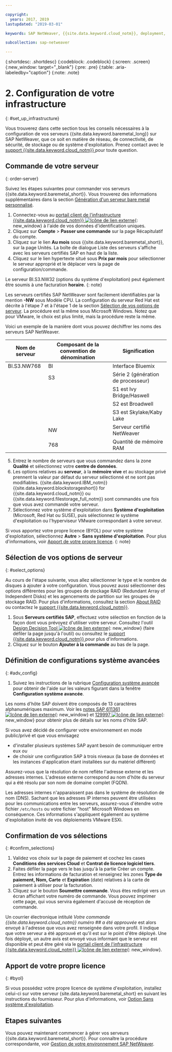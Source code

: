 ```yaml
---

copyright:
  years: 2017, 2019
lastupdated: "2019-03-01"

keywords: SAP NetWeaver, {{site.data.keyword.cloud_notm}}, deployment, BYOL

subcollection: sap-netweaver

---
```


{:shortdesc: .shortdesc}
{:codeblock: .codeblock}
{:screen: .screen}
{:new_window: target="_blank"}
{:pre: .pre}
{:table: .aria-labeledby="caption"}
{:note: .note}

# 2. Configuration de votre infrastructure
{: #set_up_infrastructure}

Vous trouverez dans cette section tous les conseils nécessaires à la configuration de vos serveurs {{site.data.keyword.baremetal_long}} sur SAP NetWeaver, que ce soit en matière de réseau, de connectivité, de sécurité, de stockage ou de système d'exploitation. Prenez contact avec le [support {{site.data.keyword.cloud_notm}} ](/docs/get-support?topic=get-support-getting-customer-support#getting-customer-support) pour toute question.

## Commande de votre serveur
{: order-server}

Suivez les étapes suivantes pour commander vos serveurs {{site.data.keyword.baremetal_short}}. Vous trouverez des informations supplémentaires dans la section [Génération d'un serveur bare metal personnalisé](/docs/bare-metal?topic=bare-metal-ordering-baremetal-server#ordering-baremetal-server).

1. Connectez-vous au [portail client de l'infrastructure {{site.data.keyword.cloud_notm}} ![Icône de lien externe](../../icons/launch-glyph.svg "Icône de lien externe")](https://control.softlayer.com){: new_window} à l'aide de vos données d'identification uniques.
2. Cliquez sur **Compte** > **Passer une commande** sur la page Récapitulatif du compte.
3. Cliquez sur le lien **Au mois** sous {{site.data.keyword.baremetal_short}}, sur la page Unités. La boîte de dialogue Liste des serveurs s'affiche avec les serveurs certifiés SAP en haut de la liste.
4. Cliquez sur le lien hypertexte situé sous **Prix par mois** pour sélectionner le serveur approprié et le déplacer vers la page de configuration/commande.

Le serveur BI.S3.NW32 (options du système d'exploitation) peut également être soumis à une facturation **horaire**.
{: note}

   Les serveurs certifiés SAP NetWeaver sont facilement identifiables par la mention **-NW** sous Modèle CPU. La configuration du serveur Red Hat est décrite à l'étape 7 et à l'étape 1 de la section [Sélection de vos options de serveur](#select_options). La procédure est la même sous Microsoft Windows. Notez que pour VMware, le choix est plus limité, mais la procédure reste la même.

   Voici un exemple de la manière dont vous pouvez déchiffrer les noms des serveurs SAP NetWeaver.

| Nom de serveur | Composant de la convention de dénomination | Signification |
| --- | --- | --- |
| BI.S3.NW768 | BI | Interface Bluemix |
| | S3 | Série 2 (génération de processeur) |
| | | S1 est Ivy Bridge/Haswell |
| | | S2 est Broadwell |
| | | S3 est Skylake/Kaby Lake |
| | NW | Serveur certifié NetWeaver |
| | 768 | Quantité de mémoire RAM |

5. Entrez le nombre de serveurs que vous commandez dans la zone **Qualité** et sélectionnez votre **centre de données**.
6. Les options relatives au **serveur**, à la **mémoire vive** et au stockage privé prennent la valeur par défaut du serveur sélectionné et ne sont pas modifiables. {{site.data.keyword.IBM_notm}} {{site.data.keyword.blockstorageshort}} for {{site.data.keyword.cloud_notm}} ou {{site.data.keyword.filestorage_full_notm}} sont commandés une fois que vous avez commandé votre serveur.
7. Sélectionnez votre système d'exploitation dans **Système d'exploitation** (Microsoft, Red Hat ou SUSE), puis sélectionnez le système d'exploitation ou l'hyperviseur VMware correspondant à votre serveur. 

Si vous apportez votre propre licence (BYOL) pour votre système d'exploitation, sélectionnez **Autre** > **Sans système d'exploitation**. Pour plus d'informations, voir [Apport de votre propre licence](#byol).
{: note}

## Sélection de vos options de serveur
{: #select_options}

Au cours de l'étape suivante, vous allez sélectionner le type et le nombre de disques à ajouter à votre configuration. Vous pouvez aussi sélectionner des options différentes pour les groupes de stockage RAID (Redundant Array of Independent Disks) et les agencements de partition sur les groupes de stockage RAID. Pour plus d'informations, consultez la section [About RAID](/docs/bare-metal?topic=bare-metal-about-raid#about-raid) ou contactez le [support {{site.data.keyword.cloud_notm}}](/docs/get-support?topic=get-support-getting-customer-support#getting-customer-support).

1. Sous **Serveurs certifiés SAP**, effectuez votre sélection en fonction de la façon dont vous prévoyez d'utiliser votre serveur. Consultez l'outil [Design Decision Tool ![Icône de lien externe](../../icons/launch-glyph.svg "Icône de lien externe")](https://github.com/ibm-cloud-architecture/infrastructure-design-decision-tool){: new_window} (faire défiler la page jusqu'à l'outil) ou consultez le [support {{site.data.keyword.cloud_notm}} ](/docs/get-support?topic=get-support-getting-customer-support#getting-customer-support) pour plus d'informations.
2. Cliquez sur le bouton **Ajouter à la commande** au bas de la page.

## Définition de configurations système avancées
{: #adv_config}

1. Suivez les instructions de la rubrique [Configuration système avancée](/docs/bare-metal?topic=bare-metal-ordering-baremetal-server#ordering-baremetal-server) pour obtenir de l'aide sur les valeurs figurant dans la fenêtre **Configuration système avancée**.

Les noms d'hôte SAP doivent être composés de 13 caractères alphanumériques maximum. Voir les [notes SAP 611361 ![Icône de lien externe](../../icons/launch-glyph.svg "Icône de lien externe")](https://launchpad.support.sap.com/#/611361){: new_window} et [129997 ![Icône de lien externe](../../icons/launch-glyph.svg "Icône de lien externe")](https://launchpad.support.sap.com/#/129997){: new_window} pour obtenir plus de détails sur les noms d'hôte SAP.

Si vous avez décidé de configurer votre environnement en mode public/privé et que vous envisagez
  * d'installer plusieurs systèmes SAP ayant besoin de communiquer entre eux *ou*
  * de choisir une configuration SAP à trois niveaux (la base de données et les instances d'application étant installées sur du matériel différent)

Assurez-vous que la résolution de nom reflète l'adresse externe et les adresses internes. L'adresse externe correspond au nom d'hôte du serveur qui a été résolu par son nom de domaine complet (FQDN).

Les adresses internes n'apparaissent pas dans le système de résolution de nom (DNS). Sachant que les adresses IP internes peuvent être utilisées pour les communications entre les serveurs, assurez-vous d'étendre votre fichier `/etc/hosts` ou votre fichier "host" Microsoft Windows en conséquence. Ces informations s'appliquent également au système d'exploitation invité de vos déploiements VMware ESXi.

## Confirmation de vos sélections
{: #confirm_selections}

1. Validez vos choix sur la page de paiement et cochez les cases **Conditions des services Cloud** et **Contrat de licence logiciel tiers**.
2. Faites défiler la page vers le bas jusqu'à la partie Créer un compte. Entrez les informations de facturation et renseignez les zones **Type de paiement, Nom, Carte** et **Expiration** (date) relatives à la carte de paiement à utiliser pour la facturation.
3. Cliquez sur le bouton **Soumettre commande**. Vous êtes redirigé vers un écran affichant votre numéro de commande. Vous pouvez imprimer cette page, qui vous servira également d'accusé de réception de commande.

Un courrier électronique intitulé _Votre commande {{site.data.keyword.cloud_notm}} numéro ## a été approuvée_ est alors envoyé à l'adresse que vous avez renseignée dans votre profil. Il indique que votre serveur a été approuvé et qu'il est sur le point d'être déployé. Une fois déployé, un autre avis est envoyé vous informant que le serveur est disponible et peut être géré via le [portail client de l'infrastructure {{site.data.keyword.cloud_notm}} ![Icône de lien externe](../../icons/launch-glyph.svg "Icône de lien externe")](https://control.softlayer.com){: new_window}.

## Apport de votre propre licence
{: #byol}

Si vous possédez votre propre licence de système d'exploitation, installez celui-ci sur votre serveur {site.data.keyword.baremetal_short} en suivant les instructions du fournisseur. Pour plus d'informations, voir [Option Sans système d'exploitation](/docs/bare-metal?topic=bare-metal-how-to-install-an-operating-system-on-a-no-os-server-#how-to-install-an-operating-system-on-a-no-os-server-).

## Etapes suivantes

Vous pouvez maintenant commencer à gérer vos serveurs {{site.data.keyword.baremetal_short}}. Pour connaître la procédure correspondante, voir [Gestion de votre environnement SAP NetWeaver](/docs/infrastructure/sap-netweaver?topic=sap-netweaver-manage_environment#manage_environment).
